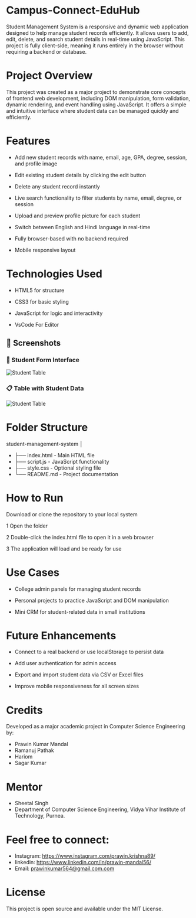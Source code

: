 # Campus-Connect-EduHub
Student Management System is a responsive and dynamic web application designed to help manage student records efficiently. It allows users to add, edit, delete, and search student details in real-time using JavaScript. This project is fully client-side, meaning it runs entirely in the browser without requiring a backend or database.

# Project Overview
This project was created as a major project to demonstrate core concepts of frontend web development, including DOM manipulation, form validation, dynamic rendering, and event handling using JavaScript. It offers a simple and intuitive interface where student data can be managed quickly and efficiently.

# Features
- Add new student records with name, email, age, GPA, degree, session, and profile image

- Edit existing student details by clicking the edit button

- Delete any student record instantly

- Live search functionality to filter students by name, email, degree, or session

- Upload and preview profile picture for each student

- Switch between English and Hindi language in real-time

- Fully browser-based with no backend required

- Mobile responsive layout

# Technologies Used
- HTML5 for structure

- CSS3 for basic styling

- JavaScript for logic and interactivity

- VsCode For Editor

## 📸 Screenshots
### 🧾 Student Form Interface  
 ![Student Table]("C:\Users\prawi\Desktop\tablewithdata.png")

### 📋 Table with Student Data  
![Student Table]("C:\Users\prawi\Desktop\studentform.png")
  
# Folder Structure
student-management-system
│
- ├── index.html - Main HTML file
- ├── script.js - JavaScript functionality
- ├── style.css - Optional styling file
- └── README.md - Project documentation

# How to Run
Download or clone the repository to your local system

1 Open the folder

2 Double-click the index.html file to open it in a web browser

3 The application will load and be ready for use

# Use Cases
- College admin panels for managing student records

- Personal projects to practice JavaScript and DOM manipulation

- Mini CRM for student-related data in small institutions

# Future Enhancements
- Connect to a real backend or use localStorage to persist data

- Add user authentication for admin access

- Export and import student data via CSV or Excel files

- Improve mobile responsiveness for all screen sizes

# Credits
Developed as a major academic project in Computer Science Engineering by:
- Prawin Kumar Mandal
- Ramanuj Pathak
- Hariom
- Sagar Kumar

# Mentor
- Sheetal Singh
- Department of Computer Science Engineering, Vidya Vihar Institute of Technology, Purnea.

# Feel free to connect:

- Instagram: https://www.instagram.com/prawin.krishna89/
- linkedin: https://www.linkedin.com/in/prawin-mandal56/
- Email: prawinkumar564@gmail.com.com

# License
This project is open source and available under the MIT License.
